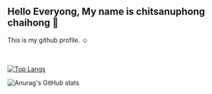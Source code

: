 <h2>Hello Everyong, My name is chitsanuphong chaihong 👋</h2>
This is my github profile. ☺
<br><br>
<br>


[![Top Langs](https://github-readme-stats.vercel.app/api/top-langs/?username=csnpch&hide=css,scss,html&layout=compact&theme=radical)](https://github.com/anuraghazra/github-readme-stats)

![Anurag's GitHub stats](https://github-readme-stats.vercel.app/api?username=csnpch&show_icons=true&theme=radical)

<!-- ![Language's](https://github-readme-stats.vercel.app/api/top-langs/?username=csnpch&hide=javascript,html&show_icons=true&theme=radical) -->
